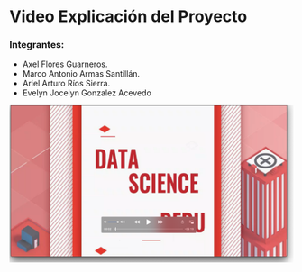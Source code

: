# Video Explicación del Proyecto

### Integrantes: 

- Axel Flores Guarneros.
- Marco Antonio Armas Santillán.
- Ariel Arturo Ríos Sierra.  
- Evelyn Jocelyn Gonzalez Acevedo

[![Reproducir](/assets/cover_video_ropa3.png)](https://drive.google.com/file/d/1njK-jNFDAhooSF1y6TnOdRQlKV29Pyvm/view?usp=sharing)
